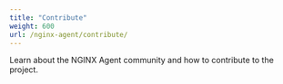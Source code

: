 ```yaml
---
title: "Contribute"
weight: 600
url: /nginx-agent/contribute/
---
```


Learn about the NGINX Agent community and how to contribute to the project.